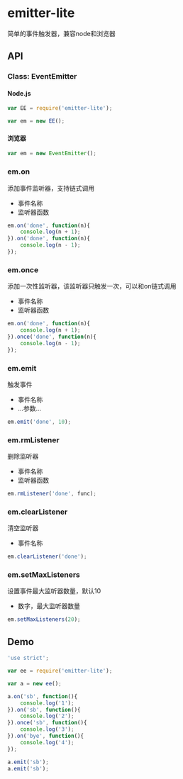 # emitter-lite

简单的事件触发器，兼容node和浏览器

## API

### Class: EventEmitter

#### Node.js

```javascript
var EE = require('emitter-lite');

var em = new EE();
```

#### 浏览器

```javascript
var em = new EventEmitter();
```

### em.on

添加事件监听器，支持链式调用

* 事件名称
* 监听器函数

```javascript
em.on('done', function(n){
	console.log(n + 1);
}).on('done', function(n){
	console.log(n - 1);
});
```

### em.once

添加一次性监听器，该监听器只触发一次，可以和on链式调用

* 事件名称
* 监听器函数

```javascript
em.on('done', function(n){
	console.log(n + 1);
}).once('done', function(n){
	console.log(n - 1);
});
```

### em.emit

触发事件

* 事件名称
* ...参数...

```javascript
em.emit('done', 10);
```

### em.rmListener

删除监听器

* 事件名称
* 监听器函数

```javascript
em.rmListener('done', func);
```

### em.clearListener

清空监听器

* 事件名称

```javascript
em.clearListener('done');
```

### em.setMaxListeners

设置事件最大监听器数量，默认10

* 数字，最大监听器数量

```javascript
em.setMaxListeners(20);
```

## Demo

```javascript
'use strict';

var ee = require('emitter-lite');

var a = new ee();

a.on('sb', function(){
	console.log('1');
}).on('sb', function(){
	console.log('2');
}).once('sb', function(){
	console.log('3');
}).on('bye', function(){
	console.log('4');
});

a.emit('sb');
a.emit('sb');

```
